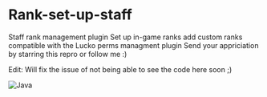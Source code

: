 # Rank-set-up-staff
Staff rank management plugin
Set up in-game ranks 
add custom ranks
compatible with the Lucko perms managment plugin
Send your appriciation by starring this repro or follow me :)

Edit: Will fix the issue of not being able to see the code here soon ;)


  ![Java](https://img.shields.io/badge/java-%23ED8B00.svg?style=for-the-badge&logo=java&logoColor=white)
 
  
